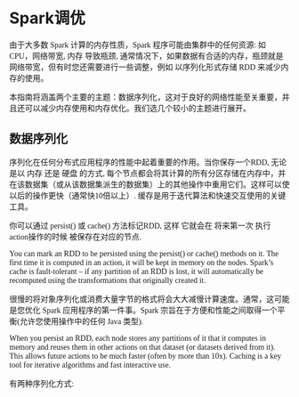 # Spark调优

<font face="楷体">

由于大多数 Spark 计算的内存性质，Spark 程序可能由集群中的任何资源: 如 CPU，网络带宽, 内存 导致瓶颈, 通常情况下，如果数据有合适的内存，瓶颈就是网络带宽，但有时您还需要进行一些调整，例如 以序列化形式存储 RDD 来减少内存的使用。

本指南将涵盖两个主要的主题：数据序列化，这对于良好的网络性能至关重要，并且还可以减少内存使用和内存优化。我们选几个较小的主题进行展开。

## 数据序列化

序列化在任何分布式应用程序的性能中起着重要的作用。当你保存一个RDD, 无论是以 内存 还是 硬盘 的方式, 每个节点都会将其计算的所有分区存储在内存中，并在该数据集（或从该数据集派生的数据集）上的其他操作中重用它们。这样可以使以后的操作更快（通常快10倍以上）. 缓存是用于迭代算法和快速交互使用的关键工具。

你可以通过 persist() 或 cache() 方法标记RDD, 这样 它就会在 将来第一次 执行 action操作的时候 被保存在对应的节点. 

You can mark an RDD to be persisted using the persist() or cache() methods on it. The first time it is computed in an action, it will be kept in memory on the nodes. Spark’s cache is fault-tolerant – if any partition of an RDD is lost, it will automatically be recomputed using the transformations that originally created it.

很慢的将对象序列化或消费大量字节的格式将会大大减慢计算速度。通常，这可能是您优化 Spark 应用程序的第一件事。Spark 宗旨在于方便和性能之间取得一个平衡(允许您使用操作中的任何 Java 类型).

When you persist an RDD, each node stores any partitions of it that it computes in memory and reuses them in other actions on that dataset (or datasets derived from it). This allows future actions to be much faster (often by more than 10x). Caching is a key tool for iterative algorithms and fast interactive use.

有两种序列化方式:



</font>